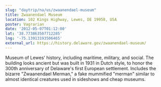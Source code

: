 ```yaml
---
slug: "daytrip/na/us/zwaanendael-museum"
title: Zwaanendael Museum
location: 102 Kings Highway, Lewes, DE 19958, USA
poster: Vagrarian
date: '2012-05-07T01:12:00'
lat: '38.773863507712285'
lng: '-75.13913193506465'
external_url: https://history.delaware.gov/zwaanendael-museum/
---
```


Museum of Lewes' history, including maritime, military, and social. The building looks ancient but was built in 1931 in Dutch style, to honor the 300th anniversary of Delaware's first European settlement. Includes the bizarre "Zwaanendael Merman," a fake mummified "merman" similar to almost identical creatures used in sideshows and cheap museums.
